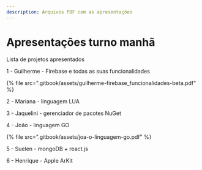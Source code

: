 ```yaml
---
description: Arquivos PDF com as apresentações
---
```


# Apresentações turno manhã

Lista de projetos apresentados

  
1 - Guilherme - Firebase e todas as suas funcionalidades

{% file src=".gitbook/assets/guilherme-firebase\_funcionalidades-beta.pdf" %}

2 - Mariana - linguagem LUA

3 - Jaquelini - gerenciador de pacotes NuGet

4 - João - linguagem GO

{% file src=".gitbook/assets/joa-o-linguagem-go.pdf" %}

5 - Suelen - mongoDB + react.js

6 - Henrique - Apple ArKit



  


